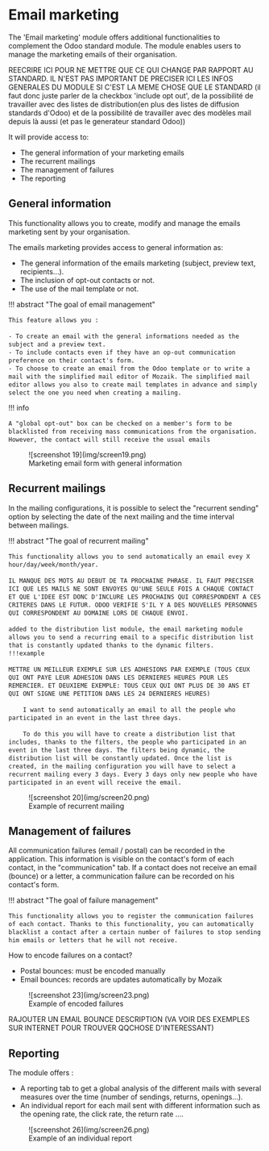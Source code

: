 # Email marketing
The 'Email marketing' module offers additional functionalities to complement the Odoo standard module. The module enables users to manage the marketing emails of their organisation.

REECRIRE ICI POUR NE METTRE QUE CE QUI CHANGE PAR RAPPORT AU STANDARD. IL N'EST PAS IMPORTANT DE PRECISER ICI LES INFOS GENERALES DU MODULE SI C'EST LA MEME CHOSE QUE LE STANDARD (il faut donc juste parler de la checkbox 'include opt out', de la possibilité de travailler avec des listes de distribution(en plus des listes de diffusion standards d'Odoo) et de la possibilité de travailler avec des modèles mail depuis là aussi (et pas le generateur standard Odoo))

It will provide access to:

- The general information of your marketing emails
- The recurrent mailings
- The management of failures
- The reporting

## General information

This functionality allows you to create, modify and manage the emails marketing sent by your organisation.

The emails marketing provides access to general information as:

- The general information of the emails marketing (subject, preview text, recipients...).
- The inclusion of opt-out contacts or not.
- The use of the mail template or not. 

!!! abstract "The goal of email management"

    This feature allows you :
    
    - To create an email with the general informations needed as the subject and a preview text.
    - To include contacts even if they have an op-out communication preference on their contact's form.
    - To choose to create an email from the Odoo template or to write a mail with the simplified mail editor of Mozaik. The simplified mail editor allows you also to create mail templates in advance and simply select the one you need when creating a mailing.

!!! info 

    A "global opt-out" box can be checked on a member's form to be blacklisted from receiving mass communications from the organisation. However, the contact will still receive the usual emails

<figure markdown>
![screenshot 19](img/screen19.png)
 <figcaption>Marketing email form with general information</figcaption>
</figure>

## Recurrent mailings

In the mailing configurations, it is possible to select the "recurrent sending" option by selecting the date of the next mailing and the time interval between mailings.



!!! abstract "The goal of recurrent mailing"

    This functionality allows you to send automatically an email evey X hour/day/week/month/year. 

    IL MANQUE DES MOTS AU DEBUT DE TA PROCHAINE PHRASE. IL FAUT PRECISER ICI QUE LES MAILS NE SONT ENVOYES QU'UNE SEULE FOIS A CHAQUE CONTACT ET QUE L'IDEE EST DONC D'INCLURE LES PROCHAINS QUI CORRESPONDENT A CES CRITERES DANS LE FUTUR. ODOO VERIFIE S'IL Y A DES NOUVELLES PERSONNES QUI CORRESPONDENT AU DOMAINE LORS DE CHAQUE ENVOI.
    
    added to the distribution list module, the email marketing module allows you to send a recurring email to a specific distribution list that is constantly updated thanks to the dynamic filters.
    !!!example 

    METTRE UN MEILLEUR EXEMPLE SUR LES ADHESIONS PAR EXEMPLE (TOUS CEUX QUI ONT PAYE LEUR ADHESION DANS LES DERNIERES HEURES POUR LES REMERCIER. ET DEUXIEME EXEMPLE: TOUS CEUX QUI ONT PLUS DE 30 ANS ET QUI ONT SIGNE UNE PETITION DANS LES 24 DERNIERES HEURES)

        I want to send automatically an email to all the people who participated in an event in the last three days. 

        To do this you will have to create a distribution list that includes, thanks to the filters, the people who participated in an event in the last three days. The filters being dynamic, the distribution list will be constantly updated. Once the list is created, in the mailing configuration you will have to select a recurrent mailing every 3 days. Every 3 days only new people who have participated in an event will receive the email.

<figure markdown>
![screenshot 20](img/screen20.png)
 <figcaption>Example of recurrent mailing</figcaption>
</figure>  

## Management of failures

All communication failures (email / postal) can be recorded in the application. This information is visible on the contact's form of each contact, in the "communication" tab. If a contact does not receive an email (bounce) or a letter, a communication failure can be recorded on his contact's form.

!!! abstract "The goal of failure management"

    This functionality allows you to register the communication failures of each contact. Thanks to this functionality, you can automatically blacklist a contact after a certain number of failures to stop sending him emails or letters that he will not receive.

How to encode failures on a contact? 

- Postal bounces: must be encoded manually
- Email bounces: records are updates automatically by Mozaik

<figure markdown>
![screenshot 23](img/screen23.png)
 <figcaption>Example of encoded failures</figcaption>
</figure>  

RAJOUTER UN EMAIL BOUNCE DESCRIPTION (VA VOIR DES EXEMPLES SUR INTERNET POUR TROUVER QQCHOSE D'INTERESSANT)

## Reporting

The module offers :

- A reporting tab to get a global analysis of the different mails with several measures over the time (number of sendings, returns, openings...).
- An individual report for each mail sent with different information such as the opening rate, the click rate, the return rate ....

<figure markdown>
![screenshot 26](img/screen26.png)
 <figcaption>Example of an individual report</figcaption>
</figure>  